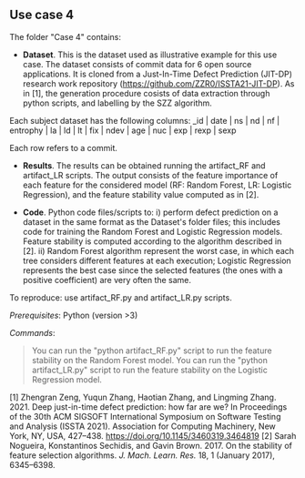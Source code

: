 ## Use case 4 

The folder "Case 4" contains: 
- **Dataset**. This is the dataset used as illustrative example for this use case. The dataset consists of commit data for 6 open source applications. It is cloned from a Just-In-Time Defect Prediction (JIT-DP) research work repository (https://github.com/ZZR0/ISSTA21-JIT-DP). As in [1], the generation procedure cosists of data extraction through python scripts, and labelling by the SZZ algorithm.

Each subject dataset has the following columns: 
_id | date | ns | nd | nf | entrophy | la | ld | lt | fix | ndev | age | nuc | exp | rexp | sexp

Each row refers to a commit.   

- **Results**. The results can be obtained running the artifact_RF and artifact_LR scripts. The output consists of the feature importance of each feature for the considered model (RF: Random Forest, LR: Logistic Regression), and the feature stability value computed as in [2].
 
- **Code**. Python code files/scripts to: i) perform defect prediction on a dataset in the same format as the Dataset's folder files; this includes code for training the Random Forest and Logistic Regression models. Feature stability is computed according to the algorithm described in [2]. ii) Random Forest algorithm represent the worst case, in which each tree considers different features at each execution; Logistic Regression represents the best case since the selected features (the ones with a positive coefficient) are very often the same.  

To reproduce:  use artifact_RF.py and artifact_LR.py scripts. 

*Prerequisites*: 
Python (version >3)

*Commands*: 
>  You can run the "python artifact_RF.py" script to run the feature stability on the Random Forest model.
>  You can run the "python artifact_LR.py" script to run the feature stability on the Logistic Regression model.

[1] Zhengran Zeng, Yuqun Zhang, Haotian Zhang, and Lingming Zhang. 2021. Deep just-in-time defect prediction: how far are we? In Proceedings of the 30th ACM SIGSOFT International Symposium on Software Testing and Analysis (ISSTA 2021). Association for Computing Machinery, New York, NY, USA, 427–438. https://doi.org/10.1145/3460319.3464819
[2] Sarah Nogueira, Konstantinos Sechidis, and Gavin Brown. 2017. On the stability of feature selection algorithms. <i>J. Mach. Learn. Res.</i> 18, 1 (January 2017), 6345–6398.

